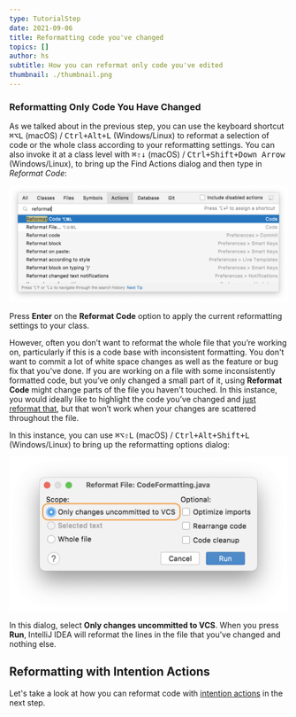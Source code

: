```yaml
---
type: TutorialStep
date: 2021-09-06
title: Reformatting code you've changed
topics: []
author: hs
subtitle: How you can reformat only code you've edited
thumbnail: ./thumbnail.png
---
```


### Reformatting Only Code You Have Changed

As we talked about in the previous step, you can use the keyboard shortcut <kbd>⌘⌥L</kbd> (macOS) / <kbd>Ctrl+Alt+L</kbd> (Windows/Linux) to reformat a selection of code or the whole class according to your reformatting settings. You can also invoke it at a class level with <kbd>⌘⇧↓</kbd> (macOS) / <kbd>Ctrl+Shift+Down Arrow</kbd> (Windows/Linux), to bring up the Find Actions dialog and then type in _Reformat Code_:

![Reformat Code from Find Actions](reformat-code-find-actions.png)

Press **Enter** on the **Reformat Code** option to apply the current reformatting settings to your class.

However, often you don’t want to reformat the whole file that you’re working on, particularly if this is a code base with inconsistent formatting. You don't want to commit a lot of white space changes as well as the feature or bug fix that you've done. If you are working on a file with some inconsistently formatted code, but you’ve only changed a small part of it, using **Reformat Code** might change parts of the file you haven't touched. In this instance, you would ideally like to highlight the code you’ve changed and [just reformat that](../reformatting-a-selection-or-class), but that won’t work when your changes are scattered throughout the file.

In this instance, you can use <kbd>⌘⌥⇧L</kbd> (macOS) / <kbd>Ctrl+Alt+Shift+L</kbd> (Windows/Linux) to bring up the reformatting options dialog:

![Reformat Only Code That's Changed](reformat-code-only-changed.png)

In this dialog, select **Only changes uncommitted to VCS**. When you press **Run**, IntelliJ IDEA will reformat the lines in the file that you've changed and nothing else.

## Reformatting with Intention Actions

Let's take a look at how you can reformat code with [intention actions](https://www.jetbrains.com/help/idea/intention-actions.html) in the next step.
